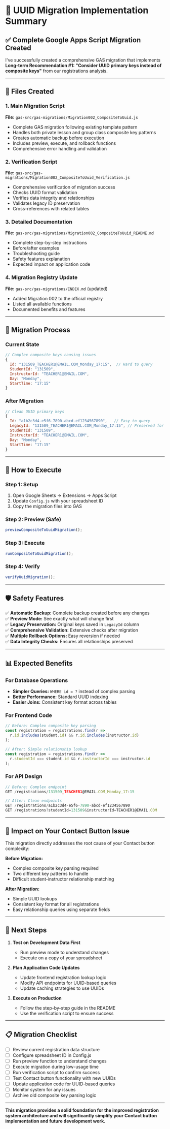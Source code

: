 # 🎯 UUID Migration Implementation Summary

## ✅ Complete Google Apps Script Migration Created

I've successfully created a comprehensive GAS migration that implements **Long-term Recommendation #1: "Consider UUID primary keys instead of composite keys"** from our registrations analysis.

---

## 📁 Files Created

### 1. **Main Migration Script**
**File:** `gas-src/gas-migrations/Migration002_CompositeToUuid.js`
- Complete GAS migration following existing template pattern
- Handles both private lesson and group class composite key patterns
- Creates automatic backup before execution
- Includes preview, execute, and rollback functions
- Comprehensive error handling and validation

### 2. **Verification Script** 
**File:** `gas-src/gas-migrations/Migration002_CompositeToUuid_Verification.js`
- Comprehensive verification of migration success
- Checks UUID format validation
- Verifies data integrity and relationships
- Validates legacy ID preservation
- Cross-references with related tables

### 3. **Detailed Documentation**
**File:** `gas-src/gas-migrations/Migration002_CompositeToUuid_README.md`
- Complete step-by-step instructions
- Before/after examples
- Troubleshooting guide
- Safety features explanation
- Expected impact on application code

### 4. **Migration Registry Update**
**File:** `gas-src/gas-migrations/INDEX.md` (updated)
- Added Migration 002 to the official registry
- Listed all available functions
- Documented benefits and features

---

## 🔄 Migration Process

### Current State
```javascript
// Complex composite keys causing issues
{
  Id: "131509_TEACHER1@EMAIL.COM_Monday_17:15",  // Hard to query
  StudentId: "131509",
  InstructorId: "TEACHER1@EMAIL.COM",
  Day: "Monday",
  StartTime: "17:15"
}
```

### After Migration  
```javascript
// Clean UUID primary keys
{
  Id: "a1b2c3d4-e5f6-7890-abcd-ef1234567890",   // Easy to query
  LegacyId: "131509_TEACHER1@EMAIL.COM_Monday_17:15", // Preserved for rollback
  StudentId: "131509", 
  InstructorId: "TEACHER1@EMAIL.COM",
  Day: "Monday",
  StartTime: "17:15"
}
```

---

## 🚀 How to Execute

### Step 1: Setup
1. Open Google Sheets → Extensions → Apps Script
2. Update `Config.js` with your spreadsheet ID
3. Copy the migration files into GAS

### Step 2: Preview (Safe)
```javascript
previewCompositeToUuidMigration();
```

### Step 3: Execute
```javascript
runCompositeToUuidMigration();
```

### Step 4: Verify
```javascript
verifyUuidMigration();
```

---

## 🛡️ Safety Features

✅ **Automatic Backup:** Complete backup created before any changes  
✅ **Preview Mode:** See exactly what will change first  
✅ **Legacy Preservation:** Original keys saved in `LegacyId` column  
✅ **Comprehensive Validation:** Extensive checks after migration  
✅ **Multiple Rollback Options:** Easy reversion if needed  
✅ **Data Integrity Checks:** Ensures all relationships preserved  

---

## 📊 Expected Benefits

### For Database Operations
- **Simpler Queries:** `WHERE id = ?` instead of complex parsing
- **Better Performance:** Standard UUID indexing
- **Easier Joins:** Consistent key format across tables

### For Frontend Code
```javascript
// Before: Complex composite key parsing
const registration = registrations.find(r => 
  r.id.includes(student.id) && r.id.includes(instructor.id)
);

// After: Simple relationship lookup
const registration = registrations.find(r => 
  r.studentId === student.id && r.instructorId === instructor.id
);
```

### For API Design
```javascript
// Before: Complex endpoint
GET /registrations/131509_TEACHER1@EMAIL.COM_Monday_17:15

// After: Clean endpoints
GET /registrations/a1b2c3d4-e5f6-7890-abcd-ef1234567890
GET /registrations?studentId=131509&instructorId=TEACHER1@EMAIL.COM
```

---

## 🎯 Impact on Your Contact Button Issue

This migration directly addresses the root cause of your Contact button complexity:

**Before Migration:**
- Complex composite key parsing required
- Two different key patterns to handle
- Difficult student-instructor relationship matching

**After Migration:**
- Simple UUID lookups
- Consistent key format for all registrations
- Easy relationship queries using separate fields

---

## 🔧 Next Steps

1. **Test on Development Data First**
   - Run preview mode to understand changes
   - Execute on a copy of your spreadsheet

2. **Plan Application Code Updates**
   - Update frontend registration lookup logic
   - Modify API endpoints for UUID-based queries
   - Update caching strategies to use UUIDs

3. **Execute on Production**
   - Follow the step-by-step guide in the README
   - Use the verification script to ensure success

---

## 📋 Migration Checklist

- [ ] Review current registration data structure
- [ ] Configure spreadsheet ID in Config.js  
- [ ] Run preview function to understand changes
- [ ] Execute migration during low-usage time
- [ ] Run verification script to confirm success
- [ ] Test Contact button functionality with new UUIDs
- [ ] Update application code for UUID-based queries
- [ ] Monitor system for any issues
- [ ] Archive old composite key parsing logic

---

**This migration provides a solid foundation for the improved registration system architecture and will significantly simplify your Contact button implementation and future development work.**
